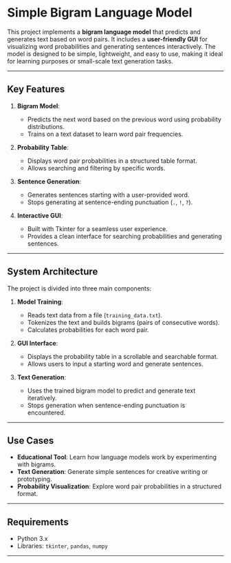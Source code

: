 # **Simple Bigram Language Model**

This project implements a **bigram language model** that predicts and generates text based on word pairs. It includes a **user-friendly GUI** for visualizing word probabilities and generating sentences interactively. The model is designed to be simple, lightweight, and easy to use, making it ideal for learning purposes or small-scale text generation tasks.

---

## **Key Features**

1. **Bigram Model**:
   - Predicts the next word based on the previous word using probability distributions.
   - Trains on a text dataset to learn word pair frequencies.

2. **Probability Table**:
   - Displays word pair probabilities in a structured table format.
   - Allows searching and filtering by specific words.

3. **Sentence Generation**:
   - Generates sentences starting with a user-provided word.
   - Stops generating at sentence-ending punctuation (`.`, `!`, `?`).

4. **Interactive GUI**:
   - Built with Tkinter for a seamless user experience.
   - Provides a clean interface for searching probabilities and generating sentences.

---

## **System Architecture**

The project is divided into three main components:

1. **Model Training**:
   - Reads text data from a file (`training_data.txt`).
   - Tokenizes the text and builds bigrams (pairs of consecutive words).
   - Calculates probabilities for each word pair.

2. **GUI Interface**:
   - Displays the probability table in a scrollable and searchable format.
   - Allows users to input a starting word and generate sentences.

3. **Text Generation**:
   - Uses the trained bigram model to predict and generate text iteratively.
   - Stops generation when sentence-ending punctuation is encountered.

---

## **Use Cases**

- **Educational Tool**: Learn how language models work by experimenting with bigrams.
- **Text Generation**: Generate simple sentences for creative writing or prototyping.
- **Probability Visualization**: Explore word pair probabilities in a structured format.

---

## **Requirements**

- Python 3.x
- Libraries: `tkinter`, `pandas`, `numpy`

---

